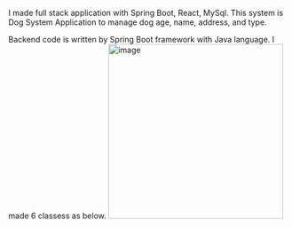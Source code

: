 I made full stack application with Spring Boot, React, MySql.
This system is Dog System Application to manage dog age, name, address, and type.

Backend code is written by Spring Boot framework with Java language.
I made 6 classess as below.
<img width="315" alt="image" src="https://github.com/user-attachments/assets/e668ca4c-5c27-4f69-a0af-6acfd35541f9" />

